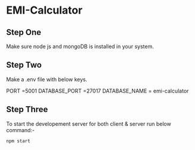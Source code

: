 # EMI-Calculator

## Step One

Make sure node js and mongoDB is installed in your system.

## Step Two

Make a .env file with below keys.

PORT =5001
DATABASE_PORT =27017
DATABASE_NAME = emi-calculator

## Step Three

To start the developement server for both client & server run below command:-

`npm start`
